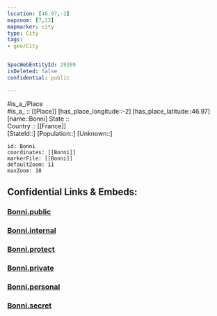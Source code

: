 ```yaml
---
location: [46.97,-2] 
mapzoom: [7,12] 
mapmarker: city 
type: City
tags:
- geo/City


SpocWebEntityId: 29269
isDeleted: false
confidential: public

---
```

#is_a_/Place  
#is_a_ :: [[Place]] 
[has_place_longitude::-2] 
[has_place_latitude::46.97] 
[name::Bonni] 
State ::  
Country :: [[France]]  
[StateId::] 
[Population::] 
[Unknown::] 


```leaflet
id: Bonni
coordinates: [[Bonni]] 
markerFile: [[Bonni]] 
defaultZoom: 11 
maxZoom: 18
```


## Confidential Links & Embeds: 

### [Bonni.public](/_public/\Earth\Continent\Europe\Europe~West\France\regions~France\Pays_de_la_Loire\departments~Pays_de_la_Loire\Vendée\communes~Vendée\Les_Sables-d'Olonne\cities~LesSables-d'OlonneBonni.public.md) 

### [Bonni.internal](/_internal/\Earth\Continent\Europe\Europe~West\France\regions~France\Pays_de_la_Loire\departments~Pays_de_la_Loire\Vendée\communes~Vendée\Les_Sables-d'Olonne\cities~LesSables-d'OlonneBonni.internal.md) 

### [Bonni.protect](/_protect/\Earth\Continent\Europe\Europe~West\France\regions~France\Pays_de_la_Loire\departments~Pays_de_la_Loire\Vendée\communes~Vendée\Les_Sables-d'Olonne\cities~LesSables-d'OlonneBonni.protect.md) 

### [Bonni.private](/_private/\Earth\Continent\Europe\Europe~West\France\regions~France\Pays_de_la_Loire\departments~Pays_de_la_Loire\Vendée\communes~Vendée\Les_Sables-d'Olonne\cities~LesSables-d'OlonneBonni.private.md) 

### [Bonni.personal](/_personal/\Earth\Continent\Europe\Europe~West\France\regions~France\Pays_de_la_Loire\departments~Pays_de_la_Loire\Vendée\communes~Vendée\Les_Sables-d'Olonne\cities~LesSables-d'OlonneBonni.personal.md) 

### [Bonni.secret](/_secret/\Earth\Continent\Europe\Europe~West\France\regions~France\Pays_de_la_Loire\departments~Pays_de_la_Loire\Vendée\communes~Vendée\Les_Sables-d'Olonne\cities~LesSables-d'OlonneBonni.secret.md)

